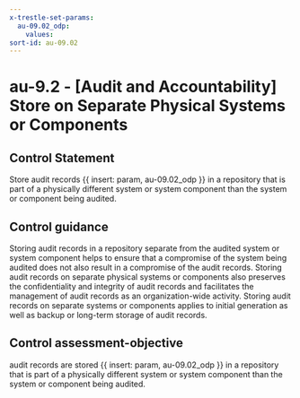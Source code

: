 ```yaml
---
x-trestle-set-params:
  au-09.02_odp:
    values:
sort-id: au-09.02
---
```


# au-9.2 - \[Audit and Accountability\] Store on Separate Physical Systems or Components

## Control Statement

Store audit records {{ insert: param, au-09.02_odp }} in a repository that is part of a physically different system or system component than the system or component being audited.

## Control guidance

Storing audit records in a repository separate from the audited system or system component helps to ensure that a compromise of the system being audited does not also result in a compromise of the audit records. Storing audit records on separate physical systems or components also preserves the confidentiality and integrity of audit records and facilitates the management of audit records as an organization-wide activity. Storing audit records on separate systems or components applies to initial generation as well as backup or long-term storage of audit records.

## Control assessment-objective

audit records are stored {{ insert: param, au-09.02_odp }} in a repository that is part of a physically different system or system component than the system or component being audited.

